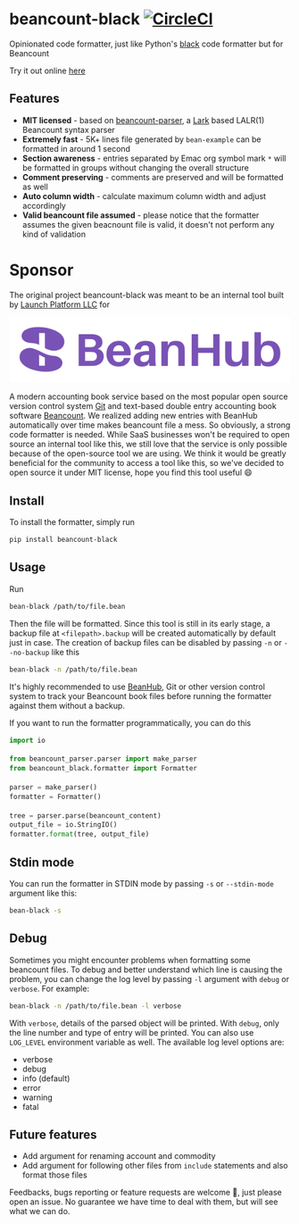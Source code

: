 # beancount-black [![CircleCI](https://circleci.com/gh/LaunchPlatform/beancount-black/tree/master.svg?style=svg)](https://circleci.com/gh/LaunchPlatform/beancount-black/tree/master)
Opinionated code formatter, just like Python's [black](https://pypi.org/project/black/) code formatter but for Beancount

Try it out online [here](https://app.beanhub.io/tools/beancount-formatter)

## Features

- **MIT licensed** - based on [beancount-parser](https://github.com/LaunchPlatform/beancount-parser), a [Lark](https://github.com/lark-parser/lark) based LALR(1) Beancount syntax parser
- **Extremely fast** - 5K+ lines file generated by `bean-example` can be formatted in around 1 second
- **Section awareness** - entries separated by Emac org symbol mark `*` will be formatted in groups without changing the overall structure
- **Comment preserving** - comments are preserved and will be formatted as well
- **Auto column width** - calculate maximum column width and adjust accordingly
- **Valid beancount file assumed** - please notice that the formatter assumes the given beacnount file is valid, it doesn't not perform any kind of validation

# Sponsor

The original project beancount-black was meant to be an internal tool built by [Launch Platform LLC](https://launchplatform.com) for 

<p align="center">
  <a href="https://beanhub.io"><img src="https://github.com/LaunchPlatform/beancount-black/raw/master/assets/beanhub.svg?raw=true" alt="BeanHub logo" /></a>
</p>

A modern accounting book service based on the most popular open source version control system [Git](https://git-scm.com/) and text-based double entry accounting book software [Beancount](https://beancount.github.io/docs/index.html).
We realized adding new entries with BeanHub automatically over time makes beancount file a mess.
So obviously, a strong code formatter is needed.
While SaaS businesses won't be required to open source an internal tool like this, we still love that the service is only possible because of the open-source tool we are using.
We think it would be greatly beneficial for the community to access a tool like this, so we've decided to open source it under MIT license, hope you find this tool useful 😄

## Install

To install the formatter, simply run

```bash
pip install beancount-black
```

## Usage

Run

```bash
bean-black /path/to/file.bean
```

Then the file will be formatted.
Since this tool is still in its early stage, a backup file at `<filepath>.backup` will be created automatically by default just in case.
The creation of backup files can be disabled by passing `-n` or `--no-backup` like this

```bash
bean-black -n /path/to/file.bean
```

It's highly recommended to use [BeanHub](https://beanhub.io), Git or other version control system to track your Beancount book files before running the formatter against them without a backup.

If you want to run the formatter programmatically, you can do this

```python
import io

from beancount_parser.parser import make_parser
from beancount_black.formatter import Formatter

parser = make_parser()
formatter = Formatter()

tree = parser.parse(beancount_content)
output_file = io.StringIO()
formatter.format(tree, output_file)
```

## Stdin mode

You can run the formatter in STDIN mode by passing `-s` or `--stdin-mode` argument like this:

```bash
bean-black -s
```

## Debug

Sometimes you might encounter problems when formatting some beancount files.
To debug and better understand which line is causing the problem, you can change the log level by passing `-l` argument with `debug` or `verbose`.
For example:

```bash
bean-black -n /path/to/file.bean -l verbose
```

With `verbose`, details of the parsed object will be printed.
With `debug`, only the line number and type of entry will be printed.
You can also use `LOG_LEVEL` environment variable as well.
The available log level options are:

- verbose
- debug
- info (default)
- error
- warning
- fatal

## Future features

- Add argument for renaming account and commodity
- Add argument for following other files from `include` statements and also format those files
 
Feedbacks, bugs reporting or feature requests are welcome 🙌, just please open an issue.
No guarantee we have time to deal with them, but will see what we can do.
